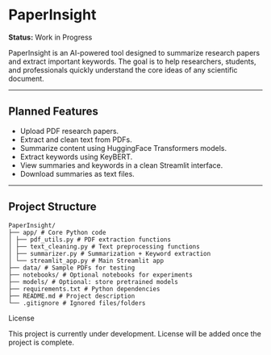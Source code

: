 # PaperInsight

**Status:** Work in Progress

PaperInsight is an AI-powered tool designed to summarize research papers and extract important keywords. The goal is to help researchers, students, and professionals quickly understand the core ideas of any scientific document.

---

## Planned Features

- Upload PDF research papers.
- Extract and clean text from PDFs.
- Summarize content using HuggingFace Transformers models.
- Extract keywords using KeyBERT.
- View summaries and keywords in a clean Streamlit interface.
- Download summaries as text files.

---

## Project Structure
```
PaperInsight/
├── app/ # Core Python code
│ ├── pdf_utils.py # PDF extraction functions
│ ├── text_cleaning.py # Text preprocessing functions
│ ├── summarizer.py # Summarization + Keyword extraction
│ └── streamlit_app.py # Main Streamlit app
├── data/ # Sample PDFs for testing
├── notebooks/ # Optional notebooks for experiments
├── models/ # Optional: store pretrained models
├── requirements.txt # Python dependencies
├── README.md # Project description
└── .gitignore # Ignored files/folders
```

License

This project is currently under development. License will be added once the project is complete.
